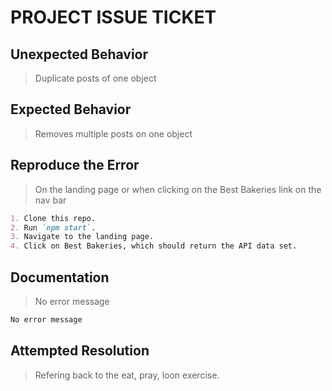 # PROJECT ISSUE TICKET

## Unexpected Behavior

> Duplicate posts of one object

## Expected Behavior

> Removes multiple posts on one object

## Reproduce the Error

> On the landing page or when clicking on the Best Bakeries link on the nav bar

```md
1. Clone this repo.
2. Run `npm start`.
3. Navigate to the landing page.
4. Click on Best Bakeries, which should return the API data set.
```

## Documentation

> No error message

```md
No error message
```

## Attempted Resolution

> Refering back to the eat, pray, loon exercise.

```md

```
